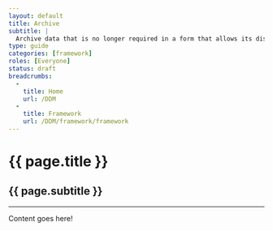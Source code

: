 ```yaml
---
layout: default
title: Archive
subtitle: |
  Archive data that is no longer required in a form that allows its discovery and use in the future.
type: guide
categories: [framework]
roles: [Everyone]
status: draft
breadcrumbs:
  -
    title: Home
    url: /DDM
  -
    title: Framework
    url: /DDM/framework/framework
---
```



# {{ page.title }}

## {{ page.subtitle }}

***

Content goes here!
